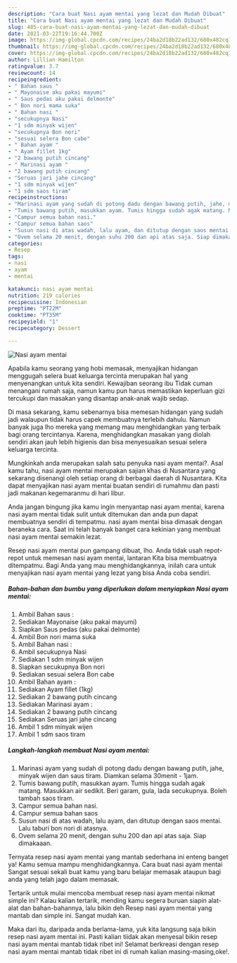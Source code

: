 ```yaml
---
description: "Cara buat Nasi ayam mentai yang lezat dan Mudah Dibuat"
title: "Cara buat Nasi ayam mentai yang lezat dan Mudah Dibuat"
slug: 485-cara-buat-nasi-ayam-mentai-yang-lezat-dan-mudah-dibuat
date: 2021-03-22T19:16:44.700Z
image: https://img-global.cpcdn.com/recipes/24ba2d18b22ad132/680x482cq70/nasi-ayam-mentai-foto-resep-utama.jpg
thumbnail: https://img-global.cpcdn.com/recipes/24ba2d18b22ad132/680x482cq70/nasi-ayam-mentai-foto-resep-utama.jpg
cover: https://img-global.cpcdn.com/recipes/24ba2d18b22ad132/680x482cq70/nasi-ayam-mentai-foto-resep-utama.jpg
author: Lillian Hamilton
ratingvalue: 3.7
reviewcount: 14
recipeingredient:
- " Bahan saus "
- " Mayonaise aku pakai mayumi"
- " Saus pedas aku pakai delmonte"
- " Bon nori mama suka"
- " Bahan nasi "
- "secukupnya Nasi"
- "1 sdm minyak wijen"
- "secukupnya Bon nori"
- "sesuai selera Bon cabe"
- " Bahan ayam "
- " Ayam fillet 1kg"
- "2 bawang putih cincang"
- " Marinasi ayam "
- "2 bawang putih cincang"
- "Seruas jari jahe cincang"
- "1 sdm minyak wijen"
- "1 sdm saos tiram"
recipeinstructions:
- "Marinasi ayam yang sudah di potong dadu dengan bawang putih, jahe, minyak wijen dan saus tiram. Diamkan selama 30menit - 1jam."
- "Tumis bawang putih, masukkan ayam. Tumis hingga sudah agak matang. Masukkan air sedikit. Beri garam, gula, lada secukupnya. Boleh tambah saos tiram."
- "Campur semua bahan nasi."
- "Campur semua bahan saos"
- "Susun nasi di atas wadah, lalu ayam, dan ditutup dengan saos mentai. Lalu taburi bon nori di atasnya."
- "Ovem selama 20 menit, dengan suhu 200 dan api atas saja. Siap dimakaaan."
categories:
- Resep
tags:
- nasi
- ayam
- mentai

katakunci: nasi ayam mentai 
nutrition: 219 calories
recipecuisine: Indonesian
preptime: "PT22M"
cooktime: "PT35M"
recipeyield: "1"
recipecategory: Dessert

---
```



![Nasi ayam mentai](https://img-global.cpcdn.com/recipes/24ba2d18b22ad132/680x482cq70/nasi-ayam-mentai-foto-resep-utama.jpg)

Apabila kamu seorang yang hobi memasak, menyajikan hidangan menggugah selera buat keluarga tercinta merupakan hal yang menyenangkan untuk kita sendiri. Kewajiban seorang ibu Tidak cuman menangani rumah saja, namun kamu pun harus memastikan keperluan gizi tercukupi dan masakan yang disantap anak-anak wajib sedap.

Di masa  sekarang, kamu sebenarnya bisa memesan hidangan yang sudah jadi walaupun tidak harus capek membuatnya terlebih dahulu. Namun banyak juga lho mereka yang memang mau menghidangkan yang terbaik bagi orang tercintanya. Karena, menghidangkan masakan yang diolah sendiri akan jauh lebih higienis dan bisa menyesuaikan sesuai selera keluarga tercinta. 



Mungkinkah anda merupakan salah satu penyuka nasi ayam mentai?. Asal kamu tahu, nasi ayam mentai merupakan sajian khas di Nusantara yang sekarang disenangi oleh setiap orang di berbagai daerah di Nusantara. Kita dapat menyajikan nasi ayam mentai buatan sendiri di rumahmu dan pasti jadi makanan kegemaranmu di hari libur.

Anda jangan bingung jika kamu ingin menyantap nasi ayam mentai, karena nasi ayam mentai tidak sulit untuk ditemukan dan anda pun dapat membuatnya sendiri di tempatmu. nasi ayam mentai bisa dimasak dengan beraneka cara. Saat ini telah banyak banget cara kekinian yang membuat nasi ayam mentai semakin lezat.

Resep nasi ayam mentai pun gampang dibuat, lho. Anda tidak usah repot-repot untuk memesan nasi ayam mentai, lantaran Kita bisa membuatnya ditempatmu. Bagi Anda yang mau menghidangkannya, inilah cara untuk menyajikan nasi ayam mentai yang lezat yang bisa Anda coba sendiri.

<!--inarticleads1-->

##### Bahan-bahan dan bumbu yang diperlukan dalam menyiapkan Nasi ayam mentai:

1. Ambil  Bahan saus :
1. Sediakan  Mayonaise (aku pakai mayumi)
1. Siapkan  Saus pedas (aku pakai delmonte)
1. Ambil  Bon nori mama suka
1. Ambil  Bahan nasi :
1. Ambil secukupnya Nasi
1. Sediakan 1 sdm minyak wijen
1. Siapkan secukupnya Bon nori
1. Sediakan sesuai selera Bon cabe
1. Ambil  Bahan ayam :
1. Sediakan  Ayam fillet (1kg)
1. Sediakan 2 bawang putih cincang
1. Sediakan  Marinasi ayam :
1. Sediakan 2 bawang putih cincang
1. Sediakan Seruas jari jahe cincang
1. Ambil 1 sdm minyak wijen
1. Ambil 1 sdm saos tiram




<!--inarticleads2-->

##### Langkah-langkah membuat Nasi ayam mentai:

1. Marinasi ayam yang sudah di potong dadu dengan bawang putih, jahe, minyak wijen dan saus tiram. Diamkan selama 30menit - 1jam.
1. Tumis bawang putih, masukkan ayam. Tumis hingga sudah agak matang. Masukkan air sedikit. Beri garam, gula, lada secukupnya. Boleh tambah saos tiram.
1. Campur semua bahan nasi.
1. Campur semua bahan saos
1. Susun nasi di atas wadah, lalu ayam, dan ditutup dengan saos mentai. Lalu taburi bon nori di atasnya.
1. Ovem selama 20 menit, dengan suhu 200 dan api atas saja. Siap dimakaaan.




Ternyata resep nasi ayam mentai yang mantab sederhana ini enteng banget ya! Kamu semua mampu menghidangkannya. Cara buat nasi ayam mentai Sangat sesuai sekali buat kamu yang baru belajar memasak ataupun bagi anda yang telah jago dalam memasak.

Tertarik untuk mulai mencoba membuat resep nasi ayam mentai nikmat simple ini? Kalau kalian tertarik, mending kamu segera buruan siapin alat-alat dan bahan-bahannya, lalu bikin deh Resep nasi ayam mentai yang mantab dan simple ini. Sangat mudah kan. 

Maka dari itu, daripada anda berlama-lama, yuk kita langsung saja bikin resep nasi ayam mentai ini. Pasti kalian tiidak akan menyesal bikin resep nasi ayam mentai mantab tidak ribet ini! Selamat berkreasi dengan resep nasi ayam mentai mantab tidak ribet ini di rumah kalian masing-masing,oke!.

